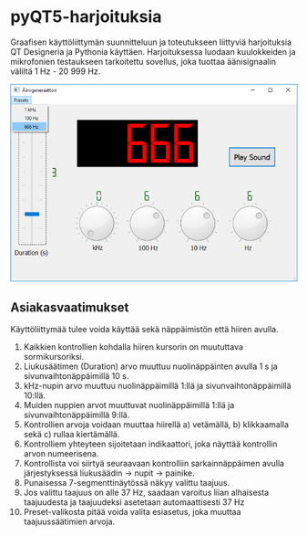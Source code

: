 # pyQT5-harjoituksia
Graafisen käyttöliittymän suunnitteluun ja toteutukseen liittyviä harjoituksia QT Designeria ja Pythonia käyttäen. Harjoituksessa luodaan kuulokkeiden ja mikrofonien testaukseen tarkoitettu sovellus, joka tuottaa äänisignaalin väliltä 1 Hz - 20 999 Hz.

![GUI](https://github.com/Raision-seudun-koulutuskuntayhtyma/pyQT5-harjoituksia/blob/main/python_igCWplmtuH.png)

## Asiakasvaatimukset
Käyttöliittymää tulee voida käyttää sekä näppäimistön että hiiren avulla.
1. Kaikkien kontrollien kohdalla hiiren kursorin on muututtava sormikursoriksi.
2. Liukusäätimen (Duration) arvo muuttuu nuolinäppäinten avulla 1 s ja sivunvaihtonäppäimillä 10 s.
3. kHz-nupin arvo muuttuu nuolinäppäimillä 1:llä ja sivunvaihtonäppäimillä 10:llä.
4. Muiden nuppien arvot muuttuvat nuolinäppäimillä 1:llä ja sivunvaihtonäppäimillä 9:llä.
5. Kontrollien arvoja voidaan muuttaa hiirellä a) vetämällä, b) klikkaamalla sekä c) rullaa kiertämällä.
6. Kontrolliem yhteyteen sijoitetaan indikaattori, joka näyttää kontrollin arvon numeerisena.
7. Kontrollista voi siirtyä seuraavaan kontrolliin sarkainnäppäimen avulla järjestyksessä liukusäädin -> nupit -> painike.
8. Punaisessa 7-segmenttinäytössä näkyy valittu taajuus.
9. Jos valittu taajuus on alle 37 Hz, saadaan varoitus liian alhaisesta taajuudesta ja taajuudeksi asetetaan automaattisesti 37 Hz
10. Preset-valikosta pitää voida valita esiasetus, joka muuttaa taajuussäätimien arvoja.
